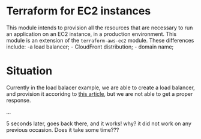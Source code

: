 # Terraform for EC2 instances

This module intends to provision all the resources that are necessary to run an application on an EC2 instance, in a production environment. This module is an extension of the `terraform-aws-ec2` module. These differences include: -a load balancer; - CloudFront distribution; - domain name;

# Situation

Currently in the load balacer example, we are able to create a load balancer, and provision it accoridng to [this article](https://medium.com/cognitoiq/terraform-and-aws-application-load-balancers-62a6f8592bcf), but we are not able to get a proper response.

...

5 seconds later, goes back there, and it works!
why?
it did not work on any previous occasion.
Does it take some time???

